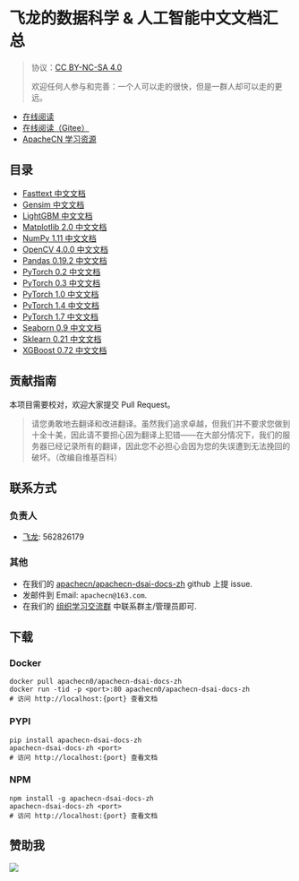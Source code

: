 # 飞龙的数据科学 &amp; 人工智能中文文档汇总

> 协议：[CC BY-NC-SA 4.0](http://creativecommons.org/licenses/by-nc-sa/4.0/)
> 
> 欢迎任何人参与和完善：一个人可以走的很快，但是一群人却可以走的更远。

* [在线阅读](https://dsaidoc.apachecn.org)
* [在线阅读（Gitee）](https://apachecn.gitee.io/apachecn-dsai-docs-zh/)
* [ApacheCN 学习资源](http://docs.apachecn.org/)

## 目录

+   [Fasttext 中文文档](doc/fasttext-doc-zh/SUMMARY.md)
+   [Gensim 中文文档](doc/gensim-doc-zh/SUMMARY.md)
+   [LightGBM 中文文档](doc/lightgbm-doc-zh/SUMMARY.md)
+   [Matplotlib 2.0 中文文档](doc/matplotlib-20-doc-zh/SUMMARY.md)
+   [NumPy 1.11 中文文档](doc/numpy-111-doc-zh/)
+   [OpenCV 4.0.0 中文文档](doc/opencv-400-doc-zh/SUMMARY.md)
+   [Pandas 0.19.2 中文文档](doc/pandas-0192-doc-zh/)
+   [PyTorch 0.2 中文文档](doc/pytorch-02-doc-zh/SUMMARY.md)
+   [PyTorch 0.3 中文文档](doc/pytorch-03-doc-zh/SUMMARY.md)
+   [PyTorch 1.0 中文文档](doc/pytorch-10-doc-zh/SUMMARY.md)
+   [PyTorch 1.4 中文文档](doc/pytorch-14-doc-zh/SUMMARY.md)
+   [PyTorch 1.7 中文文档](doc/pytorch-17-doc-zh/SUMMARY.md)
+   [Seaborn 0.9 中文文档](doc/seaborn-09-doc-zh/SUMMARY.md)
+   [Sklearn 0.21 中文文档](doc/sklearn-021-doc-zh/SUMMARY.md)
+   [XGBoost 0.72 中文文档](doc/xgboost-072-doc-zh/SUMMARY.md)

## 贡献指南

本项目需要校对，欢迎大家提交 Pull Request。

> 请您勇敢地去翻译和改进翻译。虽然我们追求卓越，但我们并不要求您做到十全十美，因此请不要担心因为翻译上犯错——在大部分情况下，我们的服务器已经记录所有的翻译，因此您不必担心会因为您的失误遭到无法挽回的破坏。（改编自维基百科）

## 联系方式

### 负责人

* [飞龙](https://github.com/wizardforcel): 562826179

### 其他

*   在我们的 [apachecn/apachecn-dsai-docs-zh](https://github.com/apachecn/apachecn-dsai-docs-zh) github 上提 issue.
*   发邮件到 Email: `apachecn@163.com`.
*   在我们的 [组织学习交流群](http://www.apachecn.org/organization/348.html) 中联系群主/管理员即可.

## 下载

### Docker

```
docker pull apachecn0/apachecn-dsai-docs-zh
docker run -tid -p <port>:80 apachecn0/apachecn-dsai-docs-zh
# 访问 http://localhost:{port} 查看文档
```

### PYPI

```
pip install apachecn-dsai-docs-zh
apachecn-dsai-docs-zh <port>
# 访问 http://localhost:{port} 查看文档
```

### NPM

```
npm install -g apachecn-dsai-docs-zh
apachecn-dsai-docs-zh <port>
# 访问 http://localhost:{port} 查看文档
```

## 赞助我

![](https://img-blog.csdnimg.cn/20200112005920729.png)
